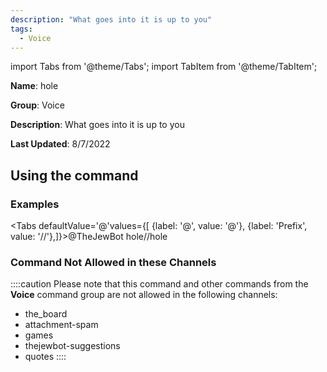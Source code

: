 ```yaml
---
description: "What goes into it is up to you"
tags:
  - Voice
---
```

import Tabs from '@theme/Tabs';
import TabItem from '@theme/TabItem';

**Name**: hole

**Group**: Voice

**Description**: What goes into it is up to you

**Last Updated**: 8/7/2022

## Using the command

### Examples
<Tabs defaultValue='@'values={[ {label: '@', value: '@'}, {label: 'Prefix', value: '//'},]}><TabItem value='@'>@TheJewBot hole</TabItem><TabItem value='//'>//hole</TabItem></Tabs>

### Command Not Allowed in these Channels
::::caution Please note that this command and other commands from the **Voice** command group are not allowed in the following channels:
- the_board
- attachment-spam
- games
- thejewbot-suggestions
- quotes
::::